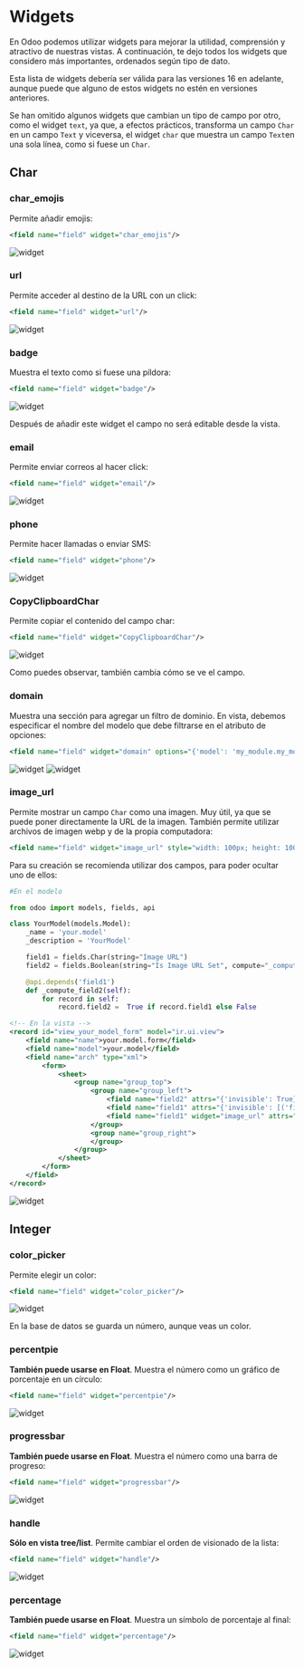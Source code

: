 # Widgets

En Odoo podemos utilizar widgets para mejorar la utilidad, comprensión y atractivo de nuestras vistas. A continuación, te dejo todos los widgets que considero más importantes, ordenados según tipo de dato.

Esta lista de widgets debería ser válida para las versiones 16 en adelante, aunque puede que alguno de estos widgets no estén en versiones anteriores.

Se han omitido algunos widgets que cambian un tipo de campo por otro, como el widget `text`, ya que, a efectos prácticos, transforma un campo `Char` en un campo `Text` y viceversa, el widget `char` que muestra un campo `Text`en una sola línea, como si fuese un `Char`.

## Char

### char_emojis

Permite añadir emojis:

```xml
<field name="field" widget="char_emojis"/>
```

![widget](https://raw.githubusercontent.com/canarydev/SGE/refs/heads/main/static/images/UT8/widgets1.png)


### url

Permite acceder al destino de la URL con un click:

```xml
<field name="field" widget="url"/>
```

![widget](https://raw.githubusercontent.com/canarydev/SGE/refs/heads/main/static/images/UT8/widgets2.png)


### badge

Muestra el texto como si fuese una píldora:

```xml
<field name="field" widget="badge"/>
```

![widget](https://raw.githubusercontent.com/canarydev/SGE/refs/heads/main/static/images/UT8/widgets3.png)


Después de añadir este widget el campo no será editable desde la vista. 

### email

Permite enviar correos al hacer click:

```xml
<field name="field" widget="email"/>
```

![widget](https://raw.githubusercontent.com/canarydev/SGE/refs/heads/main/static/images/UT8/widgets4.png)

### phone

Permite hacer llamadas o enviar SMS:

```xml
<field name="field" widget="phone"/>
```

![widget](https://raw.githubusercontent.com/canarydev/SGE/refs/heads/main/static/images/UT8/widgets6.png)


### CopyClipboardChar

Permite copiar el contenido del campo char:

```xml
<field name="field" widget="CopyClipboardChar"/>
```

![widget](https://raw.githubusercontent.com/canarydev/SGE/refs/heads/main/static/images/UT8/widgets5.png)

Como puedes observar, también cambia cómo se ve el campo.

### domain

Muestra una sección para agregar un filtro de dominio. En vista, debemos especificar el nombre del modelo que debe filtrarse en el atributo de opciones:

```xml
<field name="field" widget="domain" options="{'model': 'my_module.my_model'}"/>
```

![widget](https://raw.githubusercontent.com/canarydev/SGE/refs/heads/main/static/images/UT8/widgets7.png)
![widget](https://raw.githubusercontent.com/canarydev/SGE/refs/heads/main/static/images/UT8/widgets8.png)

### image_url

Permite mostrar un campo `Char` como una imagen. Muy útil, ya que se puede poner directamente la URL de la imagen. También permite utilizar archivos de imagen webp y de la propia computadora:

```xml
<field name="field" widget="image_url" style="width: 100px; height: 100px;"/>
```

Para su creación se recomienda utilizar dos campos, para poder ocultar uno de ellos:

```python
#En el modelo

from odoo import models, fields, api

class YourModel(models.Model):
    _name = 'your.model'
    _description = 'YourModel'

    field1 = fields.Char(string="Image URL")
    field2 = fields.Boolean(string="Is Image URL Set", compute="_compute_field2")

    @api.depends('field1')
    def _compute_field2(self):
        for record in self:
            record.field2 =  True if record.field1 else False
```

```xml
<!-- En la vista -->
<record id="view_your_model_form" model="ir.ui.view">
    <field name="name">your.model.form</field>
    <field name="model">your.model</field>
    <field name="arch" type="xml">
        <form>
            <sheet>
                <group name="group_top">
                    <group name="group_left">
                        <field name="field2" attrs="{'invisible': True}"/>
                        <field name="field1" attrs="{'invisible': [('field2', '=', True)]}" placeholder="Enter Image URL"/>
                        <field name="field1" widget="image_url" attrs="{'invisible': [('field2', '=', False)]}"/>
                    </group>
                    <group name="group_right">
                    </group>
                </group>
            </sheet>
        </form>
    </field>
</record>
```

![widget](https://raw.githubusercontent.com/canarydev/SGE/refs/heads/main/static/images/UT8/widgets13.gif)

## Integer

### color_picker

Permite elegir un color:

```xml
<field name="field" widget="color_picker"/>
```

![widget](https://raw.githubusercontent.com/canarydev/SGE/refs/heads/main/static/images/UT8/widgets9.png)

En la base de datos se guarda un número, aunque veas un color.

### percentpie

**También puede usarse en Float**. Muestra el número como un gráfico de porcentaje en un círculo:

```xml
<field name="field" widget="percentpie"/>
```

![widget](https://raw.githubusercontent.com/canarydev/SGE/refs/heads/main/static/images/UT8/widgets10.png)


### progressbar

**También puede usarse en Float**. Muestra el número como una barra de progreso:

```xml
<field name="field" widget="progressbar"/>
```

![widget](https://raw.githubusercontent.com/canarydev/SGE/refs/heads/main/static/images/UT8/widgets11.png)

### handle

**Sólo en vista tree/list**. Permite cambiar el orden de visionado de la lista:

```xml
<field name="field" widget="handle"/>
```

![widget](https://raw.githubusercontent.com/canarydev/SGE/refs/heads/main/static/images/UT8/widgets12.png)

### percentage

**También puede usarse en Float**. Muestra un símbolo de porcentaje al final:

```xml
<field name="field" widget="percentage"/>
```

![widget](https://raw.githubusercontent.com/canarydev/SGE/refs/heads/main/static/images/UT8/widgets13.png)


